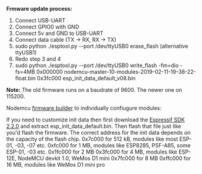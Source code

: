 **Frmware update process:**
1) Connect USB-UART
2) Connect GPIO0 with GND
3) Connect 5v and GND to USB-UART
4) Connect data cable (TX -> RX, RX -> TX)
5) sudo python ./esptool.py --port /dev/ttyUSB0 erase_flash (alternative ttyUSB1)
6) Redo step 3 and 4
7) sudo python ./esptool.py --port /dev/ttyUSB0 write_flash -fm=dio -fs=4MB 0x000000 nodemcu-master-10-modules-2019-02-11-19-38-22-float.bin 0x3fc000 esp_init_data_default_v08.bin

**Note:** The old firmware runs on a baudrate of 9600. The newer one on 115200.


Nodemcu [firmware builder](https://nodemcu-build.com/) to individually confiugure modules: 

If you need to customize init data then first download the [Espressif SDK 2.2.0](https://github.com/espressif/ESP8266_NONOS_SDK/archive/v2.2.0.zip) and extract esp_init_data_default.bin. Then flash that file just like you'd flash the firmware. The correct address for the init data depends on the capacity of the flash chip.
0x7c000 for 512 kB, modules like most ESP-01, -03, -07 etc.
0xfc000 for 1 MB, modules like ESP8285, PSF-A85, some ESP-01, -03 etc.
0x1fc000 for 2 MB
0x3fc000 for 4 MB, modules like ESP-12E, NodeMCU devkit 1.0, WeMos D1 mini
0x7fc000 for 8 MB
0xffc000 for 16 MB, modules like WeMos D1 mini pro

